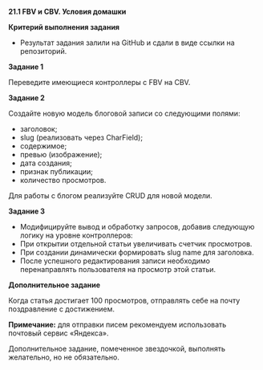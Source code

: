 **21.1 FBV и CBV. Условия домашки**

**Критерий выполнения задания**
* Результат задания залили на GitHub и сдали в виде ссылки на репозиторий.

**Задание 1**

Переведите имеющиеся контроллеры с FBV на CBV.

**Задание 2**

Создайте новую модель блоговой записи со следующими полями:
* заголовок;
* slug (реализовать через CharField);
* содержимое;
* превью (изображение);
* дата создания;
* признак публикации;
* количество просмотров.

Для работы с блогом реализуйте CRUD для новой модели.

**Задание 3**

* Модифицируйте вывод и обработку запросов, добавив следующую логику на уровне контроллеров:
* При открытии отдельной статьи увеличивать счетчик просмотров.
* При создании динамически формировать slug name для заголовка.
* После успешного редактирования записи необходимо перенаправлять пользователя на просмотр этой статьи.

**Дополнительное задание**

Когда статья достигает 100 просмотров, отправлять себе на почту поздравление с достижением.

**Примечание:** для отправки писем рекомендуем использовать почтовый сервис «Яндекса».

Дополнительное задание, помеченное звездочкой, выполнять желательно, но не обязательно.